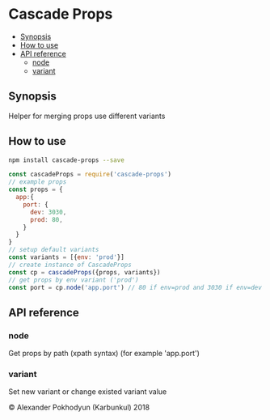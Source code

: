 # Cascade Props

<!-- TOC depthFrom:2 depthTo:6 withLinks:1 updateOnSave:1 orderedList:0 -->

- [Synopsis](#synopsis)
- [How to use](#how-to-use)
- [API reference](#api-reference)
	- [node](#node)
	- [variant](#variant)

<!-- /TOC -->

## Synopsis
Helper for merging props use different variants

## How to use

```bash
npm install cascade-props --save
```

```js
const cascadeProps = require('cascade-props')
// example props
const props = {
  app:{
    port: {
      dev: 3030,
      prod: 80,
    }
  }
}
// setup default variants
const variants = [{env: 'prod'}]
// create instance of CascadeProps
const cp = cascadeProps({props, variants})
// get props by env variant ('prod')
const port = cp.node('app.port') // 80 if env=prod and 3030 if env=dev
```

## API reference

### node
Get props by path (xpath syntax) (for example 'app.port')

### variant
Set new variant or change existed variant value

© Alexander Pokhodyun (Karbunkul) 2018
